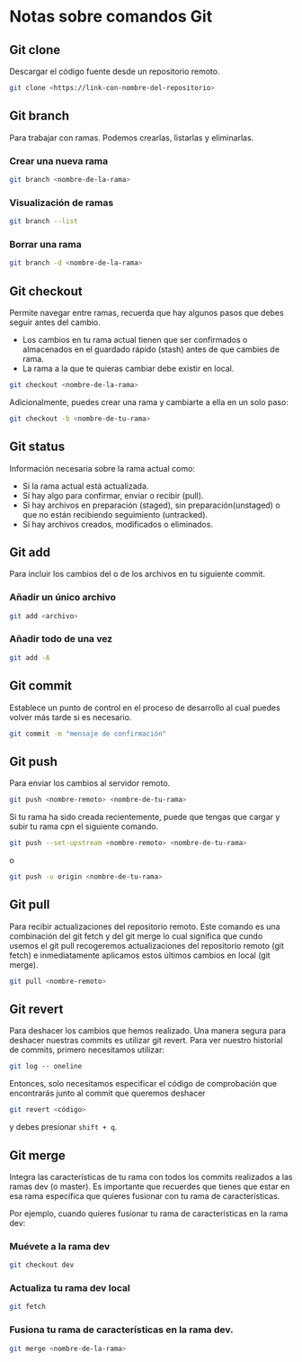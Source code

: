 # Notas sobre comandos Git

## Git clone

Descargar el código fuente desde un repositorio remoto.

```bash
git clone <https://link-con-nombre-del-repositorio>
```

## Git branch

Para trabajar con ramas. Podemos crearlas, listarlas y eliminarlas.

### Crear una nueva rama
```bash
git branch <nombre-de-la-rama>
```

### Visualización de ramas
```bash
git branch --list
```

### Borrar una rama
```bash
git branch -d <nombre-de-la-rama>
```

## Git checkout

Permite navegar entre ramas, recuerda que hay algunos pasos que debes seguir antes del cambio.

- Los cambios en tu rama actual tienen que ser confirmados o almacenados en el guardado rápido (stash) antes de que cambies de rama.
- La rama a la que te quieras cambiar debe existir en local.

```bash
git checkout <nombre-de-la-rama>
```

Adicionalmente, puedes crear una rama y cambiarte a ella en un solo paso:

```bash
git checkout -b <nombre-de-tu-rama>
```

## Git status

Información necesaria sobre la rama actual como:

- Si la rama actual está actualizada.
- Si hay algo para confirmar, enviar o recibir (pull).
- Si hay archivos en preparación (staged), sin preparación(unstaged) o que no están recibiendo seguimiento (untracked).
- Si hay archivos creados, modificados o eliminados.

## Git add

Para incluir los cambios del o de los archivos en tu siguiente commit.

### Añadir un único archivo
```bash
git add <archivo>
```

### Añadir todo de una vez
```bash
git add -A
```

## Git commit

Establece un punto de control en el proceso de desarrollo al cual puedes volver más tarde si es necesario.

```bash
git commit -m "mensaje de confirmación"
```

## Git push

Para enviar los cambios al servidor remoto.

```bash
git push <nombre-remoto> <nombre-de-tu-rama>
```

Si tu rama ha sido creada recientemente, puede que tengas que cargar y subir tu rama cpn el siguiente comando.

```bash
git push --set-upstream <nombre-remoto> <nombre-de-tu-rama>
```

o

```bash
git push -u origin <nombre-de-tu-rama>
```

## Git pull

Para recibir actualizaciones del repositorio remoto. Este comando es una combinación del git fetch y del git merge lo cual significa que cundo usemos el git pull recogeremos actualizaciones del repositorio remoto (git fetch) e inmediatamente aplicamos estos últimos cambios en local (git merge).

```bash
git pull <nombre-remoto>
```

## Git revert

Para deshacer los cambios que hemos realizado. Una manera segura para deshacer nuestras commits es utilizar git revert. Para ver nuestro historial de commits, primero necesitamos utilizar:

```bash
git log -- oneline
```

Entonces, solo necesitamos especificar el código de comprobación que encontrarás junto al commit que queremos deshacer

```bash
git revert <código>
```

y debes presionar `shift + q`.

## Git merge

Integra las características de tu rama con todos los commits realizados a las ramas dev (o master). Es importante que recuerdes que tienes que estar en esa rama específica que quieres fusionar  con tu rama de características.

Por ejemplo, cuando quieres fusionar tu rama de características en la rama dev:

### Muévete a la rama dev
```bash
git checkout dev
```

### Actualiza tu rama dev local
```bash
git fetch
```

### Fusiona tu rama de características en la rama dev.
```bash
git merge <nombre-de-la-rama>
```